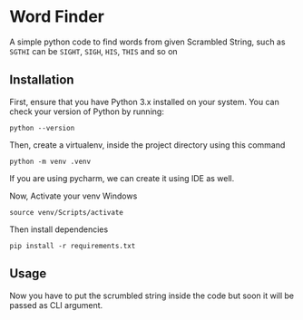 
# Word Finder

A simple python code to find words from given Scrambled String, such as `SGTHI` can be `SIGHT`, `SIGH`, `HIS`, `THIS` and so on

## Installation

First, ensure that you have Python 3.x installed on your system. You can check your version of Python by running:

```
python --version
```

Then, create a virtualenv, inside the project directory using this command
```
python -m venv .venv
```
If you are using pycharm, we can create it using IDE as well.

Now, Activate your venv
Windows
```
source venv/Scripts/activate
```
Then install dependencies
```
pip install -r requirements.txt
```

## Usage
Now you have to put the scrumbled string inside the code but soon it will be passed as CLI argument.

